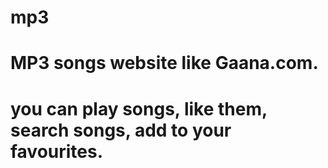 # mp3
# MP3 songs website like Gaana.com.
#  you can play songs, like them, search songs, add to your favourites.


